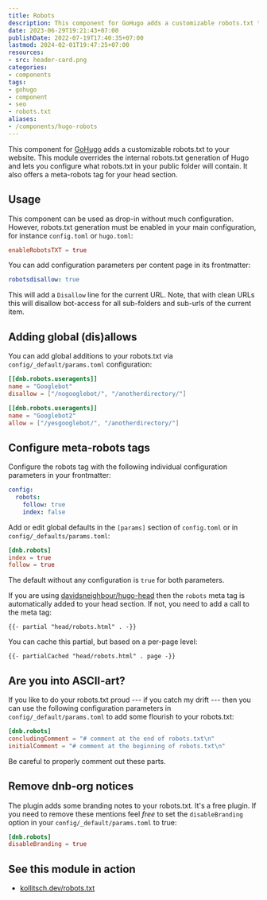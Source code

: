 ```yaml
---
title: Robots
description: This component for GoHugo adds a customizable robots.txt to your website.
date: 2023-06-29T19:21:43+07:00
publishDate: 2022-07-19T17:40:35+07:00
lastmod: 2024-02-01T19:47:25+07:00
resources:
- src: header-card.png
categories:
- components
tags:
- gohugo
- component
- seo
- robots.txt
aliases:
- /components/hugo-robots
---
```


This component for [GoHugo](https://gohugo.io/) adds a customizable robots.txt to your website. This module overrides the internal robots.txt generation of Hugo and lets you configure what robots.txt in your public folder will contain. It also offers a meta-robots tag for your head section.

## Usage

This component can be used as drop-in without much configuration. However, robots.txt generation must be enabled in your main configuration, for instance `config.toml` or `hugo.toml`:

```toml
enableRobotsTXT = true
```

You can add configuration parameters per content page in its frontmatter:

```yaml
robotsdisallow: true
```

This will add a `Disallow` line for the current URL. Note, that with clean URLs this will disallow bot-access for all sub-folders and sub-urls of the current item.

## Adding global (dis)allows

You can add global additions to your robots.txt via `config/_default/params.toml` configuration:

```toml
[[dnb.robots.useragents]]
name = "Googlebot"
disallow = ["/nogooglebot/", "/anotherdirectory/"]

[[dnb.robots.useragents]]
name = "Googlebot2"
allow = ["/yesgooglebot/", "/anotherdirectory/"]
```

## Configure meta-robots tags

Configure the robots tag with the following individual configuration parameters in your frontmatter:

```yaml
config:
  robots:
    follow: true
    index: false
```

Add or edit global defaults in the `[params]` section of `config.toml` or in `config/_defaults/params.toml`:

```toml
[dnb.robots]
index = true
follow = true
```

The default without any configuration is `true` for both parameters.

If you are using [davidsneighbour/hugo-head](https://github.com/davidsneighbour/hugo-head) then the `robots` meta tag is automatically added to your head section. If not, you need to add a call to the meta tag:

```go-html-template
{{- partial "head/robots.html" . -}}
```

You can cache this partial, but based on a per-page level:

```go-htmml-template
{{- partialCached "head/robots.html" . page -}}
```

## Are you into ASCII-art?

If you like to do your robots.txt proud --- if you catch my drift --- then you can use the following configuration parameters in `config/_default/params.toml` to add some flourish to your robots.txt:

```toml
[dnb.robots]
concludingComment = "# comment at the end of robots.txt\n"
initialComment = "# comment at the beginning of robots.txt\n"
```

Be careful to properly comment out these parts.

## Remove dnb-org notices

The plugin adds some branding notes to your robots.txt. It's a free plugin. If you need to remove these mentions feel _free_ to set the `disableBranding` option in your `config/_default/params.toml` to true:

```toml
[dnb.robots]
disableBranding = true
```

## See this module in action

- [kollitsch.dev/robots.txt](https://kollitsch.dev/robots.txt)
